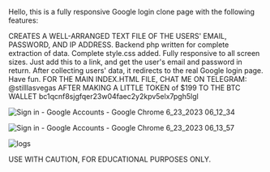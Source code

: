 Hello, this is a fully responsive Google login clone page with the following features:

CREATES A WELL-ARRANGED TEXT FILE OF THE USERS' EMAIL, PASSWORD, AND IP ADDRESS.
Backend php written for complete extraction of data.
Complete style.css added.
Fully responsive to all screen sizes.
Just add this to a link, and get the user's email and password in return.
After collecting users' data, it redirects to the real Google login page.
Have fun.
FOR THE MAIN INDEX.HTML FILE, CHAT ME ON TELEGRAM: @stilllasvegas
AFTER MAKING A LITTLE TOKEN of $199 TO THE BTC WALLET
bc1qcnf8sjgfqer23w04faec2y2kpv5elx7pgh5lgl

![Sign in - Google Accounts - Google Chrome 6_23_2023 06_12_34](https://github.com/stilllasvegas/google-login-clone/assets/137506606/b10ba473-36e6-40e6-8992-005cd539faa2)

![Sign in - Google Accounts - Google Chrome 6_23_2023 06_13_57](https://github.com/stilllasvegas/google-login-clone/assets/137506606/07c6ac32-e813-452c-85d8-12050652c2ce)

![logs](https://github.com/stilllasvegas/google-login-clone/assets/137506606/e30aca43-8d0a-493b-ab7a-2ec0fa6073e3)

USE WITH CAUTION, FOR EDUCATIONAL PURPOSES ONLY.
